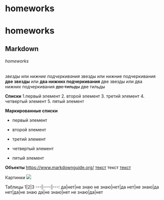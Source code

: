 # homeworks
# homeworks
## Markdown
###### homeworks
*звезды* или _нижние подчеркивания_
звезды или нижние подчеркивания
**две звезды** или __два нижних подчеркивания__
две звезды или два нижних подчеркивания 
~~две тильды~~
две тильды

**Списки**
1.первый элемент
2. второй элемент
3. третий элемент
4. четвертый элемент
5. пятый элемент

**Маркированные списки**
+ первый элемент
- второй элемент
+ третий элемент
- четвертый элемент
* пятый элемент

__Объекты__
https://www.markdownguide.org/
[текст]( https://www.markdownguide.org )
текст 
[текст](https://www.markdownguide.org "это поможет")

Картинки
![](http://3.bp.blogspot.com/-_DLc3qDxsNA/VenIznBsK7I/AAAAAAAAB0A/GHjI_97B364/s1600/TheFunk.jpg)

Таблицы
1|2|3
---|:---:|---:
да|нет|не знаю
не знаю|нет|да
нет|не знаю|да
нет|да|не знаю
да|не знаю|нет
не знаю|да|нет
